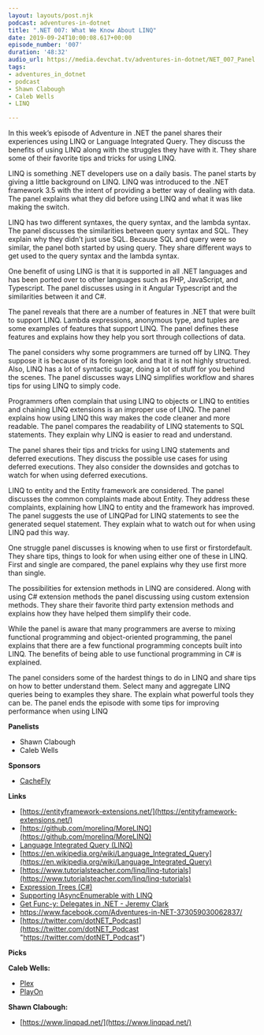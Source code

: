 ```yaml
---
layout: layouts/post.njk
podcast: adventures-in-dotnet
title: ".NET 007: What We Know About LINQ"
date: 2019-09-24T10:00:08.617+00:00
episode_number: '007'
duration: '48:32'
audio_url: https://media.devchat.tv/adventures-in-dotnet/NET_007_Panel.mp3
tags:
- adventures_in_dotnet
- podcast
- Shawn Clabough
- Caleb Wells
- LINQ

---
```

In this week’s episode of Adventure in .NET the panel shares their experiences using LINQ or Language Integrated Query. They discuss the benefits of using LINQ  along with the struggles they have with it. They share some of their favorite tips and tricks for using LINQ.

LINQ is something .NET developers use on a daily basis. The panel starts by giving a little background on LINQ. LINQ was introduced to the .NET framework 3.5 with the intent of providing a better way of dealing with data. The panel explains what they did before using LINQ and what it was like making the switch.

LINQ has two different syntaxes, the query syntax, and the lambda syntax. The panel discusses the similarities between query syntax and SQL. They explain why they didn’t just use SQL. Because SQL and query were so similar, the panel both started by using query. They share different ways to get used to the query syntax and the lambda syntax.

One benefit of using LING is that it is supported in all .NET languages and has been ported over to other languages such as PHP, JavaScript, and Typescript. The panel discusses using in it Angular Typescript and the similarities between it and C#.

The panel reveals that there are a number of features in .NET that were built to support LINQ. Lambda expressions, anonymous type, and tuples are some examples of features that support LINQ. The panel defines these features and explains how they help you sort through collections of data.

The panel considers why some programmers are turned off by LINQ. They suppose it is because of its foreign look and that it is not highly structured. Also, LINQ has a lot of syntactic sugar, doing a lot of stuff for you behind the scenes. The panel discusses ways LINQ simplifies workflow and shares tips for using LINQ to simply code.

Programmers often complain that using LINQ to objects or LINQ to entities and chaining LINQ extensions is an improper use of LINQ.  The panel explains how using LINQ this way makes the code cleaner and more readable. The panel compares the readability of LINQ statements to SQL statements. They explain why LINQ is easier to read and understand.

The panel shares their tips and tricks for using LINQ statements and deferred executions. They discuss the possible use cases for using deferred executions. They also consider the downsides and gotchas to watch for when using deferred executions.

LINQ to entity and the Entity framework are considered. The panel discusses the common complaints made about Entity. They address these complaints, explaining how LINQ to entity and the framework has improved. The panel suggests the use of LINQPad for LINQ statements to see the generated sequel statement. They explain what to watch out for when using LINQ pad this way.

One struggle panel discusses is knowing when to use first or firstordefault. They share tips, things to look for when using either one of these in LINQ. First and single are compared, the panel explains why they use first more than single.

The possibilities for extension methods in LINQ are considered. Along with using C# extension methods the panel discussing using custom extension methods. They share their favorite third party extension methods and explains how they have helped them simplify their code.

While the panel is aware that many programmers are averse to mixing functional programming and object-oriented programming, the panel explains that there are a few functional programming concepts built into LINQ. The benefits of being able to use functional programming in C# is explained.

The panel considers some of the hardest things to do in LINQ and share tips on how to better understand them. Select many and aggregate LINQ queries being to examples they share. The explain what powerful tools they can be. The panel ends the episode with some tips for improving performance when using LINQ

**Panelists**

* Shawn Clabough
* Caleb Wells

**Sponsors**

* [CacheFly](https://www.cachefly.com/)

**Links**

* [https://entityframework-extensions.net/](https://entityframework-extensions.net/)
* [https://github.com/morelinq/MoreLINQ](https://github.com/morelinq/MoreLINQ)
* [Language Integrated Query (LINQ)](https://docs.microsoft.com/en-us/dotnet/csharp/programming-guide/concepts/linq/)
* [https://en.wikipedia.org/wiki/Language_Integrated_Query](https://en.wikipedia.org/wiki/Language_Integrated_Query)
* [https://www.tutorialsteacher.com/linq/linq-tutorials](https://www.tutorialsteacher.com/linq/linq-tutorials)
* [Expression Trees (C#)](https://docs.microsoft.com/en-us/dotnet/csharp/programming-guide/concepts/expression-trees/)
* [Supporting IAsyncEnumerable with LINQ](https://youtu.be/Ktl8K2b1-WU)
* [Get Func-y: Delegates in .NET - Jeremy Clark](https://youtu.be/cQ5qF9PmyCQ)
* [https://www.facebook.com/Adventures-in-NET-373059030062837/       ](https://www.facebook.com/Adventures-in-NET-373059030062837/)
* [https://twitter.com/dotNET_Podcast](https://twitter.com/dotNET_Podcast "https://twitter.com/dotNET_Podcast")

**Picks**

**Caleb Wells:**

* [Plex](https://www.plex.tv/)
* [PlayOn](https://www.playon.tv/)

**Shawn Clabough:**

* [https://www.linqpad.net/](https://www.linqpad.net/)
